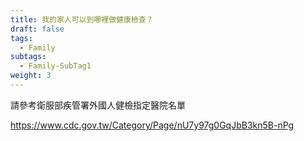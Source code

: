 ```yaml
---
title: 我的家人可以到哪裡做健康檢查？
draft: false
tags:
  - Family
subtags:
  - Family-SubTag1
weight: 3
---
```

請參考衛服部疾管署外國人健檢指定醫院名單

[https://www.cdc.gov.tw/Category/Page/nU7y97g0GqJbB3kn5B-nPg ](https://www.cdc.gov.tw/Category/Page/nU7y97g0GqJbB3kn5B-nPg)